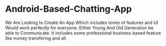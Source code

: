 # Android-Based-Chatting-App
We Are Looking to Create An App Which includes tones of features and UI Would work perfectly for everyone. Either Young And Old Generation be able to Communicate. It includes some professional business based feature like money transfering and all.
